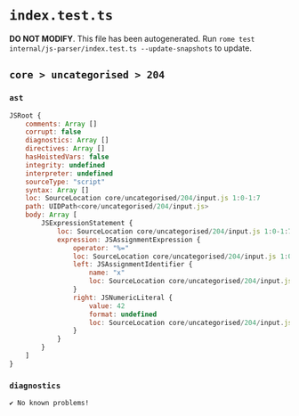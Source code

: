 # `index.test.ts`

**DO NOT MODIFY**. This file has been autogenerated. Run `rome test internal/js-parser/index.test.ts --update-snapshots` to update.

## `core > uncategorised > 204`

### `ast`

```javascript
JSRoot {
	comments: Array []
	corrupt: false
	diagnostics: Array []
	directives: Array []
	hasHoistedVars: false
	integrity: undefined
	interpreter: undefined
	sourceType: "script"
	syntax: Array []
	loc: SourceLocation core/uncategorised/204/input.js 1:0-1:7
	path: UIDPath<core/uncategorised/204/input.js>
	body: Array [
		JSExpressionStatement {
			loc: SourceLocation core/uncategorised/204/input.js 1:0-1:7
			expression: JSAssignmentExpression {
				operator: "%="
				loc: SourceLocation core/uncategorised/204/input.js 1:0-1:7
				left: JSAssignmentIdentifier {
					name: "x"
					loc: SourceLocation core/uncategorised/204/input.js 1:0-1:1 (x)
				}
				right: JSNumericLiteral {
					value: 42
					format: undefined
					loc: SourceLocation core/uncategorised/204/input.js 1:5-1:7
				}
			}
		}
	]
}
```

### `diagnostics`

```
✔ No known problems!

```
